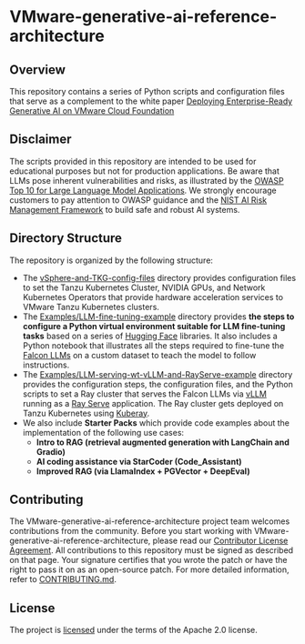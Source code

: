 # VMware-generative-ai-reference-architecture

## Overview

This repository contains a series of Python scripts and configuration files that serve as a complement to the
white paper [Deploying Enterprise-Ready Generative AI on VMware Cloud Foundation](https://core.vmware.com/resource/deploying-enterprise-ready-generative-ai-vmware-cloud-foundation)

## Disclaimer
The scripts provided in this repository are intended to be used for educational purposes but not for production applications. Be aware that LLMs pose inherent vulnerabilities and risks, as illustrated by the [OWASP Top 10 for Large Language Model Applications](https://owasp.org/www-project-top-10-for-large-language-model-applications/). We strongly encourage customers to pay attention to OWASP guidance and the [NIST AI Risk Management Framework](https://www.nist.gov/itl/ai-risk-management-framework) to build safe and robust AI systems.

## Directory Structure<br>
The repository is organized by the following structure:<br>
- The [vSphere-and-TKG-config-files](https://github.com/vmware-ai-labs/VMware-generative-ai-reference-architecture/tree/main/vSphere-and-TKG-config-files) directory provides configuration files to set the Tanzu Kubernetes Cluster, NVIDIA GPUs, and Network Kubernetes Operators
  that provide hardware acceleration services to VMware Tanzu Kubernetes clusters.
- The [Examples/LLM-fine-tuning-example](https://github.com/vmware-ai-labs/VMware-generative-ai-reference-architecture/tree/main/Examples/LLM-fine-tuning-example) 
directory provides __the steps to configure a Python virtual environment suitable for LLM fine-tuning tasks__ based on a series of 
[Hugging Face](https://huggingface.co/) libraries. It also includes a Python notebook that illustrates all the steps required to fine-tune
the [Falcon LLMs](https://falconllm.tii.ae/) on a custom dataset to teach the model to follow instructions.
- The [Examples/LLM-serving-wt-vLLM-and-RayServe-example](https://github.com/vmware-ai-labs/VMware-generative-ai-reference-architecture/tree/main/Examples/LLM-serving-wt-vLLM-and-RayServe-example) directory provides the configuration steps, the configuration files, and the Python
scripts to set a Ray cluster that serves the Falcon LLMs via [vLLM](https://github.com/vllm-project/vllm) running as a 
[Ray Serve](https://docs.ray.io/en/latest/serve/index.html) application. The Ray cluster gets deployed on Tanzu Kubernetes using
[Kuberay](https://github.com/ray-project/kuberay).
- We also include __Starter Packs__ which provide code examples about the implementation of the following use cases:
  - __Intro to RAG (retrieval augmented generation with LangChain and Gradio)__
  - __AI coding assistance via StarCoder (Code_Assistant)__
  - __Improved RAG (via LlamaIndex + PGVector + DeepEval)__
  


## Contributing

The VMware-generative-ai-reference-architecture project team welcomes contributions from the community. Before you start working with VMware-generative-ai-reference-architecture, please
read our [Contributor License Agreement](https://cla.vmware.com/cla/1/preview). All contributions to this repository must be
signed as described on that page. Your signature certifies that you wrote the patch or have the right to pass it on
as an open-source patch. For more detailed information, refer to [CONTRIBUTING.md](CONTRIBUTING_CLA.md).

## License
The project is [licensed](https://github.com/vmware-ai-labs/VMware-generative-ai-reference-architecture/blob/main/LICENSE) under the terms of the Apache 2.0 license.
